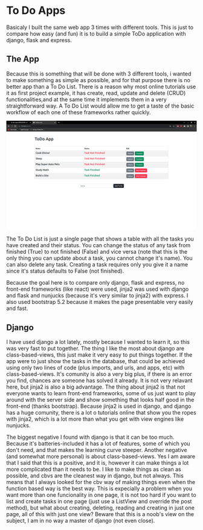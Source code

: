 # To Do Apps
Basicaly I built the same web app 3 times with different tools. This is just to compare how easy (and fun) it is to build a simple ToDo application with django, flask and express.

## The App
Because this is something that will be done with 3 different tools, i wanted to make something as simple as possible, and for that purpose there is no better app than a To Do List. There is a reason why most online tutorials use it as first project example, it has create, read, update and delete (CRUD) functionalities,and at the same time it implements them in a very straightforward way. A To Do List would allow me to get a taste of the basic workflow of each one of these frameworks rather quickly.

![Screenshot](https://github.com/felix2000jp/to-do-apps/blob/main/public/todo.png)

The To Do List is just a single page that shows a table with all the tasks you have created and their status. You can change the status of any task from finished (True) to not finished (False) and vice versa (note that this is the only thing you can update about a task, you cannot change it's name). You can also delete any task. Creating a task requires only you give it a name since it's status defaults to False (not finished).

Because the goal here is to compare only django, flask and express, no front-end frameworks (like react) were used, jinja2 was used with django and flask and nunjucks (because it's very similar to jinja2) with express. I also used bootstrap 5.2 because it makes the page presentable very easily and fast.

## Django
I have used django a lot lately, mostly because I wanted to learn it, so this was very fast to put together. The thing I like the most about django are class-based-views, this just make it very easy to put things together. If the app were to just show the tasks in the database, that could be achieved using only two lines of code (plus imports, and urls, and apps, etc) with class-based-views. It's comunity is also a very big plus, if there is an error you find, chances are someone has solved it already. It is not very relavant here, but jinja2 is also a big advantage. The thing about jinja2 is that not everyone wants to learn front-end frameworks, some of us just want to play around with the server side and show something that looks half good in the front-end (thanks bootstrap). Because jinja2 is used in django, and django has a huge comunity, there is a lot o tutorials online that show you the ropes with jinja2, which is a lot more than what you get with view engines like nunjucks.

The biggest negative I found with django is that it can be too much. Because it's batteries-included it has a lot of features, some of which you don't need, and that makes the learning curve steeper. Another negative (and somewhat more personal) is about class-based-views. Yes I am aware that I said that this is a positive, and it is, however it can make things a lot more complicated than it needs to be. I like to make things as clean as possible, and cbvs are the cleanest way in django, but not always. This means that I always looked for the cbv way of making things even when the function based way is the best way. This is expecially a problem when you want more than one funcionality in one page, it is not too hard if you want to list and create tasks in one page (just use a ListView and override the post method), but what about creating, deleting, reading and creating in just one page, all of this with just one view? Beware that this is a noob's view on the subject, I am in no way a master of django (not even close). 
